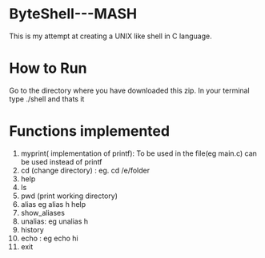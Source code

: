 # ByteShell---MASH
This is my attempt at creating a UNIX like shell in C language.

# How to Run
Go to the directory where you have downloaded this zip. In your terminal type ./shell and thats it

# Functions implemented
1. myprint( implementation of printf):
  To be used in the file(eg main.c) can be used instead of printf
2. cd (change directory) :
  eg. cd /e/folder
3. help
4. ls
5. pwd (print working directory)
6. alias
  eg alias h help
7. show_aliases
8. unalias:
   eg unalias h
9. history
10. echo :
  eg echo hi
11. exit
